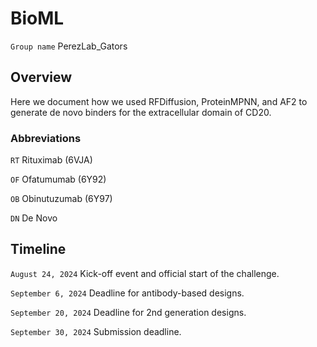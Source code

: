 # BioML
```Group name``` PerezLab_Gators

## Overview
Here we document how we used RFDiffusion, ProteinMPNN, and AF2 to generate de novo binders for the extracellular domain of CD20.

### Abbreviations

```RT``` Rituximab (6VJA)

```OF``` Ofatumumab (6Y92)

```OB``` Obinutuzumab (6Y97)

```DN``` De Novo

## Timeline

```August 24, 2024``` Kick-off event and official start of the challenge.

```September 6, 2024``` Deadline for antibody-based designs.

```September 20, 2024``` Deadline for 2nd generation designs.

```September 30, 2024``` Submission deadline.

